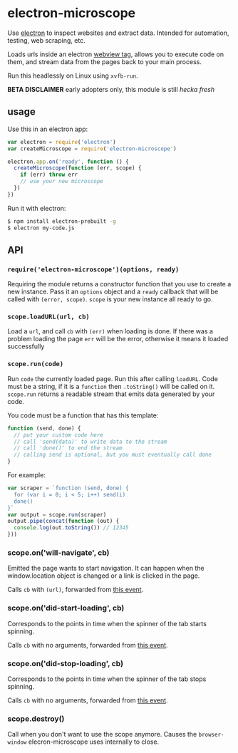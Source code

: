 # electron-microscope

Use [electron](http://electron.atom.io/) to inspect websites and extract data. Intended for automation, testing, web scraping, etc.

Loads urls inside an electron [webview tag](https://github.com/atom/electron/blob/master/docs/api/web-view-tag.md), allows you to execute code on them, and stream data from the pages back to your main process.

Run this headlessly on Linux using `xvfb-run`.

**BETA DISCLAIMER** early adopters only, this module is still *hecka fresh*

## usage

Use this in an electron app:

```js
var electron = require('electron')
var createMicroscope = require('electron-microscope')

electron.app.on('ready', function () {
  createMicroscope(function (err, scope) {
    if (err) throw err
    // use your new microscope
  })
}) 
```

Run it with electron:

```sh
$ npm install electron-prebuilt -g
$ electron my-code.js
```

## API

### `require('electron-microscope')(options, ready)`

Requiring the module returns a constructor function that you use to create a new instance. Pass it an `options` object and a `ready` callback that will be called with `(error, scope)`. `scope` is your new instance all ready to go.

### `scope.loadURL(url, cb)`

Load a `url`, and call `cb` with `(err)` when loading is done. If there was a problem loading the page `err` will be the error, otherwise it means it loaded successfully

### `scope.run(code)`

Run `code` the currently loaded page. Run this after calling `loadURL`. Code must be a string, if it is a `function` then `.toString()` will be called on it. `scope.run` returns a readable stream that emits data generated by your code.

You code must be a function that has this template:

```js
function (send, done) {
  // put your custom code here
  // call 'send(data)' to write data to the stream
  // call 'done()' to end the stream
  // calling send is optional, but you must eventually call done
}
```

For example:

```js
var scraper = `function (send, done) {
  for (var i = 0; i < 5; i++) send(i)
  done()
}`
var output = scope.run(scraper)
output.pipe(concat(function (out) {
  console.log(out.toString()) // 12345
}))
```

### scope.on('will-navigate', cb)

Emitted the page wants to start navigation. It can happen when the window.location object is changed or a link is clicked in the page.

Calls `cb` with `(url)`, forwarded from [this event](https://github.com/atom/electron/blob/master/docs/api/web-view-tag.md#event-will-navigate).

### scope.on('did-start-loading', cb)

Corresponds to the points in time when the spinner of the tab starts spinning.

Calls `cb` with no arguments, forwarded from [this event](https://github.com/atom/electron/blob/master/docs/api/web-view-tag.md#event-did-start-loading).

### scope.on('did-stop-loading', cb)

Corresponds to the points in time when the spinner of the tab stops spinning.

Calls `cb` with no arguments, forwarded from [this event](https://github.com/atom/electron/blob/master/docs/api/web-view-tag.md#event-did-stop-loading).

### scope.destroy()

Call when you don't want to use the scope anymore. Causes the `browser-window` elecron-microscope uses internally to close.
